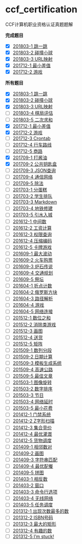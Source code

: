 # ccf_certification
CCF计算机职业资格认证真题题解

**完成题目**  
- [x] [201803-1 跳一跳](src/201803/201803-1.py)  
- [x] [201803-2 碰撞小球](src/201803/201803-2.py)  
- [x] [201803-3 URL映射](src/201803/201803-3.py)  
- [x] [201712-1 最小差值](src/201712/201712-1.py) 
- [x] [201712-2 游戏](src/201712/201712-2.py)
 
**所有题目**  

- [x] [201803-1 跳一跳](src/201803/201803-1.py)  
- [x] [201803-2 碰撞小球](src/201803/201803-2.py)  
- [x] [201803-3 URL映射](src/201803/201803-3.py) 
- [ ] [201803-4 棋局评估](src/201803/201803-4.py)  
- [ ] [201803-5 二次求和](src/201803/201803-5.py)  
- [x] [201712-1 最小差值](src/201712/201712-1.py) 
- [x] [201712-2 游戏](src/201712/201712-2.py)  
- [ ] [201712-3 Crontab](src/201712/201712-3.py)  
- [ ] [201712-4 行车路线](src/201712/201712-4.py)  
- [ ] [201712-5 商路](src/201712/201712-5.py)  
- [x] [201709-1 打酱油](src/201709/201709-1.py)  
- [x] [201709-2 公共钥匙盒](src/201709/201709-2.py)  
- [ ] [201709-3 JSON查询](src/201709/201709-3.py)  
- [ ] [201709-4 通信网络](src/201709/201709-4.py)  
- [ ] [201709-5 除法](src/201709/201709-5.py)  
- [ ] [201703-1 分蛋糕](src/201703/201703-1.py)  
- [ ] [201703-2 学生排队](src/201703/201703-2.py)  
- [ ] [201703-3 Markdown](src/201703/201703-3.py)  
- [ ] [201703-4 地铁修建](src/201703/201703-4.py)  
- [ ] [201703-5 引水入城](src/201703/201703-5.py)  
- [ ] [201612-1 中间数](src/201612/201612-1.py)  
- [ ] [201612-2 工资计算](src/201612/201612-2.py)  
- [ ] [201612-3 权限查询](src/201612/201612-3.py)  
- [ ] [201612-4 压缩编码](src/201612/201612-4.py)  
- [ ] [201612-5 卡牌游戏](src/201612/201612-5.py)  
- [ ] [201609-1 最大波动](src/201609/201609-1.py)  
- [ ] [201609-2 火车购票](src/201609/201609-2.py)  
- [ ] [201609-3 炉石传说](src/201609/201609-3.py)  
- [ ] [201609-4 交通规划](src/201609/201609-4.py)  
- [ ] [201609-5 祭坛](src/201609/201609-5.py)  
- [ ] [201604-1 折点计数](src/201604/201604-1.py)  
- [ ] [201604-2 俄罗斯方块](src/201604/201604-2.py)  
- [ ] [201604-3 路径解析](src/201604/201604-3.py)  
- [ ] [201604-4 游戏](src/201604/201604-4.py)  
- [ ] [201604-5 网络连接](src/201604/201604-5.py)  
- [ ] [201512-1 数位之和](src/201512/201512-1.py)  
- [ ] [201512-2 消除类游戏](src/201512/201512-2.py)  
- [ ] [201512-3 画图](src/201512/201512-3.py)  
- [ ] [201512-4 送货](src/201512/201512-4.py)  
- [ ] [201512-5 矩阵](src/201512/201512-5.py)  
- [ ] [201509-1 数列分段](src/201509/201509-1.py)  
- [ ] [201509-2 日期计算](src/201509/201509-2.py)  
- [ ] [201509-3 模板生成系统](src/201509/201509-3.py)  
- [ ] [201509-4 高速公路](src/201509/201509-4.py)  
- [ ] [201509-5 最佳文章](src/201509/201509-5.py)  
- [ ] [201503-1 图像旋转](src/201503/201503-1.py)  
- [ ] [201503-2 数字排序](src/201503/201503-2.py)  
- [ ] [201503-3 节日](src/201503/201503-3.py)  
- [ ] [201503-4 网络延时](src/201503/201503-4.py)  
- [ ] [201503-5 最小花费](src/201503/201503-5.py)  
- [ ] [201412-1 门禁系统](src/201412/201412-1.py)  
- [ ] [201412-2 Z字形扫描](src/201412/201412-2.py)  
- [ ] [201412-3 集合竞价](src/201412/201412-3.py)  
- [ ] [201412-4 最优灌溉](src/201412/201412-4.py)  
- [ ] [201412-5 货物调度](src/201412/201412-5.py)  
- [ ] [201409-1 相邻数对](src/201409/201409-1.py)  
- [ ] [201409-2 画图](src/201409/201409-2.py)  
- [ ] [201409-3 字符串匹配](src/201409/201409-3.py)  
- [ ] [201409-4 最优配餐](src/201409/201409-4.py)  
- [ ] [201409-5 拼图](src/201409/201409-5.py)  
- [ ] [201403-1 相反数](src/201403/201403-1.py)  
- [ ] [201403-2 窗口](src/201403/201403-2.py)  
- [ ] [201403-3 命令行选项](src/201403/201403-3.py)  
- [ ] [201403-4 无线网络](src/201403/201403-4.py)  
- [ ] [201403-5 任务调度](src/201403/201403-5.py)  
- [ ] [201312-1 出现次数最多的数](src/201312/201312-1.py)  
- [ ] [201312-2 ISBN号码](src/201312/201312-2.py)  
- [ ] [201312-3 最大的矩形](src/201312/201312-3.py)  
- [ ] [201312-4 有趣的数](src/201312/201312-4.py)  
- [ ] [201312-5 I’m stuck!](src/201312/201312-5.py)  
